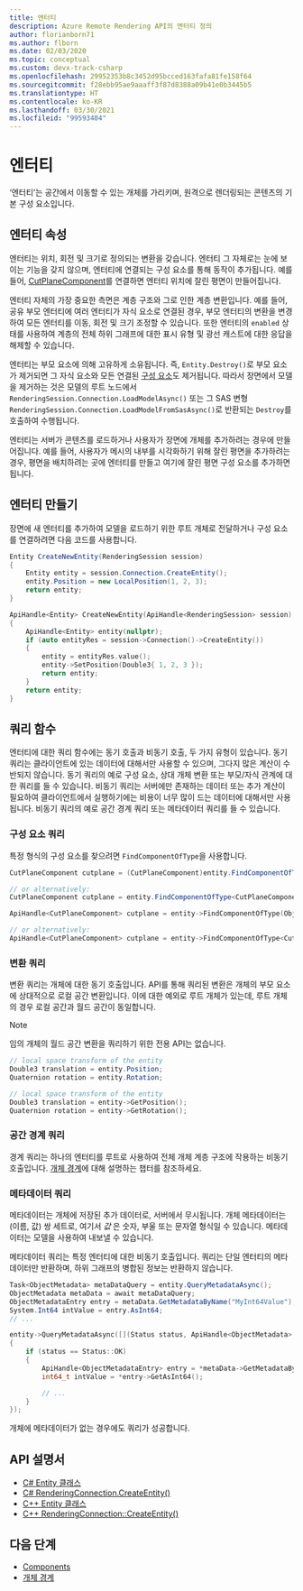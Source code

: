 ```yaml
---
title: 엔터티
description: Azure Remote Rendering API의 엔터티 정의
author: florianborn71
ms.author: flborn
ms.date: 02/03/2020
ms.topic: conceptual
ms.custom: devx-track-csharp
ms.openlocfilehash: 29952353b8c3452d95bcced163fafa81fe158f64
ms.sourcegitcommit: f28ebb95ae9aaaff3f87d8388a09b41e0b3445b5
ms.translationtype: HT
ms.contentlocale: ko-KR
ms.lasthandoff: 03/30/2021
ms.locfileid: "99593404"
---
```

# <a name="entities"></a>엔터티

‘엔터티’는 공간에서 이동할 수 있는 개체를 가리키며, 원격으로 렌더링되는 콘텐츠의 기본 구성 요소입니다.

## <a name="entity-properties"></a>엔터티 속성

엔터티는 위치, 회전 및 크기로 정의되는 변환을 갖습니다. 엔터티 그 자체로는 눈에 보이는 기능을 갖지 않으며, 엔터티에 연결되는 구성 요소를 통해 동작이 추가됩니다. 예를 들어, [CutPlaneComponent](../overview/features/cut-planes.md)를 연결하면 엔터티 위치에 잘린 평면이 만들어집니다.

엔터티 자체의 가장 중요한 측면은 계층 구조와 그로 인한 계층 변환입니다. 예를 들어, 공유 부모 엔터티에 여러 엔터티가 자식 요소로 연결된 경우, 부모 엔터티의 변환을 변경하여 모든 엔터티를 이동, 회전 및 크기 조정할 수 있습니다. 또한 엔터티의 `enabled` 상태를 사용하여 계층의 전체 하위 그래프에 대한 표시 유형 및 광선 캐스트에 대한 응답을 해제할 수 있습니다.

엔터티는 부모 요소에 의해 고유하게 소유됩니다. 즉, `Entity.Destroy()`로 부모 요소가 제거되면 그 자식 요소와 모든 연결된 [구성 요소](components.md)도 제거됩니다. 따라서 장면에서 모델을 제거하는 것은 모델의 루트 노드에서 `RenderingSession.Connection.LoadModelAsync()` 또는 그 SAS 변형 `RenderingSession.Connection.LoadModelFromSasAsync()`로 반환되는 `Destroy`를 호출하여 수행됩니다.

엔터티는 서버가 콘텐츠를 로드하거나 사용자가 장면에 개체를 추가하려는 경우에 만들어집니다. 예를 들어, 사용자가 메시의 내부를 시각화하기 위해 잘린 평면을 추가하려는 경우, 평면을 배치하려는 곳에 엔터티를 만들고 여기에 잘린 평면 구성 요소를 추가하면 됩니다.

## <a name="create-an-entity"></a>엔터티 만들기

장면에 새 엔터티를 추가하여 모델을 로드하기 위한 루트 개체로 전달하거나 구성 요소를 연결하려면 다음 코드를 사용합니다.

```cs
Entity CreateNewEntity(RenderingSession session)
{
    Entity entity = session.Connection.CreateEntity();
    entity.Position = new LocalPosition(1, 2, 3);
    return entity;
}
```

```cpp
ApiHandle<Entity> CreateNewEntity(ApiHandle<RenderingSession> session)
{
    ApiHandle<Entity> entity(nullptr);
    if (auto entityRes = session->Connection()->CreateEntity())
    {
        entity = entityRes.value();
        entity->SetPosition(Double3{ 1, 2, 3 });
        return entity;
    }
    return entity;
}
```

## <a name="query-functions"></a>쿼리 함수

엔터티에 대한 쿼리 함수에는 동기 호출과 비동기 호출, 두 가지 유형이 있습니다. 동기 쿼리는 클라이언트에 있는 데이터에 대해서만 사용할 수 있으며, 그다지 많은 계산이 수반되지 않습니다. 동기 쿼리의 예로 구성 요소, 상대 개체 변환 또는 부모/자식 관계에 대한 쿼리를 들 수 있습니다. 비동기 쿼리는 서버에만 존재하는 데이터 또는 추가 계산이 필요하여 클라이언트에서 실행하기에는 비용이 너무 많이 드는 데이터에 대해서만 사용됩니다. 비동기 쿼리의 예로 공간 경계 쿼리 또는 메타데이터 쿼리를 들 수 있습니다.

### <a name="querying-components"></a>구성 요소 쿼리

특정 형식의 구성 요소를 찾으려면 `FindComponentOfType`을 사용합니다.

```cs
CutPlaneComponent cutplane = (CutPlaneComponent)entity.FindComponentOfType(ObjectType.CutPlaneComponent);

// or alternatively:
CutPlaneComponent cutplane = entity.FindComponentOfType<CutPlaneComponent>();
```

```cpp
ApiHandle<CutPlaneComponent> cutplane = entity->FindComponentOfType(ObjectType::CutPlaneComponent)->as<CutPlaneComponent>();

// or alternatively:
ApiHandle<CutPlaneComponent> cutplane = entity->FindComponentOfType<CutPlaneComponent>();
```

### <a name="querying-transforms"></a>변환 쿼리

변환 쿼리는 개체에 대한 동기 호출입니다. API를 통해 쿼리된 변환은 개체의 부모 요소에 상대적으로 로컬 공간 변환입니다. 이에 대한 예외로 루트 개체가 있는데, 루트 개체의 경우 로컬 공간과 월드 공간이 동일합니다.

> [!NOTE]
> 임의 개체의 월드 공간 변환을 쿼리하기 위한 전용 API는 없습니다.

```cs
// local space transform of the entity
Double3 translation = entity.Position;
Quaternion rotation = entity.Rotation;
```

```cpp
// local space transform of the entity
Double3 translation = entity->GetPosition();
Quaternion rotation = entity->GetRotation();
```

### <a name="querying-spatial-bounds"></a>공간 경계 쿼리

경계 쿼리는 하나의 엔터티를 루트로 사용하여 전체 개체 계층 구조에 작용하는 비동기 호출입니다. [개체 경계](object-bounds.md)에 대해 설명하는 챕터를 참조하세요.

### <a name="querying-metadata"></a>메타데이터 쿼리

메타데이터는 개체에 저장된 추가 데이터로, 서버에서 무시됩니다. 개체 메타데이터는 (이름, 값) 쌍 세트로, 여기서 _값_ 은 숫자, 부울 또는 문자열 형식일 수 있습니다. 메타데이터는 모델을 사용하여 내보낼 수 있습니다.

메타데이터 쿼리는 특정 엔터티에 대한 비동기 호출입니다. 쿼리는 단일 엔터티의 메타데이터만 반환하며, 하위 그래프의 병합된 정보는 반환하지 않습니다.

```cs
Task<ObjectMetadata> metaDataQuery = entity.QueryMetadataAsync();
ObjectMetadata metaData = await metaDataQuery;
ObjectMetadataEntry entry = metaData.GetMetadataByName("MyInt64Value");
System.Int64 intValue = entry.AsInt64;
// ...
```

```cpp
entity->QueryMetadataAsync([](Status status, ApiHandle<ObjectMetadata> metaData) 
{
    if (status == Status::OK)
    {
        ApiHandle<ObjectMetadataEntry> entry = *metaData->GetMetadataByName("MyInt64Value");
        int64_t intValue = *entry->GetAsInt64();

        // ...
    }
});
```

개체에 메타데이터가 없는 경우에도 쿼리가 성공합니다.

## <a name="api-documentation"></a>API 설명서

* [C# Entity 클래스](/dotnet/api/microsoft.azure.remoterendering.entity)
* [C# RenderingConnection.CreateEntity()](/dotnet/api/microsoft.azure.remoterendering.renderingconnection.createentity)
* [C++ Entity 클래스](/cpp/api/remote-rendering/entity)
* [C++ RenderingConnection::CreateEntity()](/cpp/api/remote-rendering/renderingconnection#createentity)

## <a name="next-steps"></a>다음 단계

* [Components](components.md)
* [개체 경계](object-bounds.md)